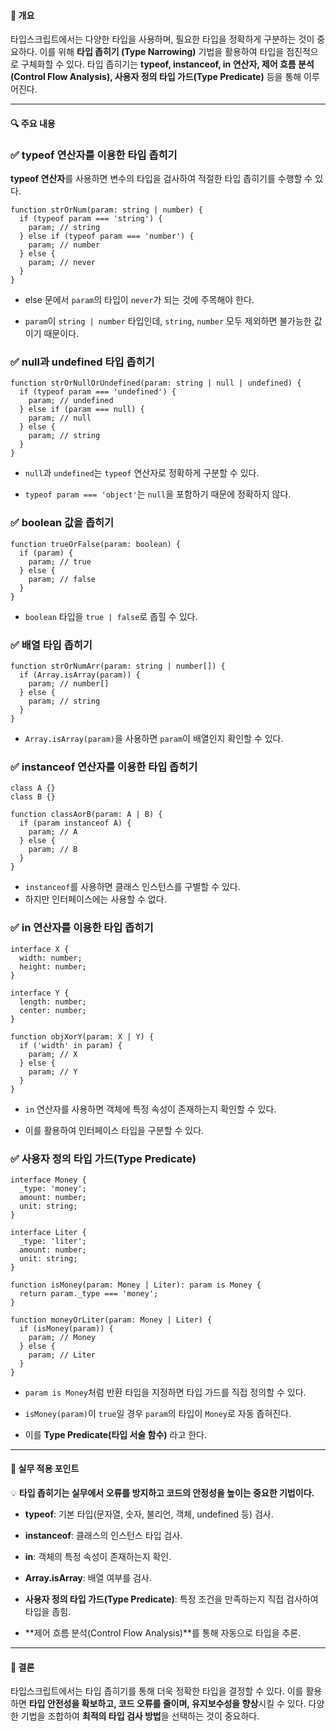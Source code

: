 #### **📌 개요**

타입스크립트에서는 다양한 타입을 사용하며, 필요한 타입을 정확하게 구분하는 것이 중요하다. 이를 위해 **타입 좁히기 (Type Narrowing)** 기법을 활용하여 타입을 점진적으로 구체화할 수 있다. 타입 좁히기는 **typeof, instanceof, in 연산자, 제어 흐름 분석(Control Flow Analysis), 사용자 정의 타입 가드(Type Predicate)** 등을 통해 이루어진다.

---

#### **🔍 주요 내용**

### ✅ typeof 연산자를 이용한 타입 좁히기

**typeof 연산자**를 사용하면 변수의 타입을 검사하여 적절한 타입 좁히기를 수행할 수 있다.

```
function strOrNum(param: string | number) {
  if (typeof param === 'string') {
    param; // string
  } else if (typeof param === 'number') {
    param; // number
  } else {
    param; // never
  }
}
```

- else 문에서 `param`의 타입이 `never`가 되는 것에 주목해야 한다.
    
- `param`이 `string | number` 타입인데, `string`, `number` 모두 제외하면 불가능한 값이기 때문이다.
    

### ✅ null과 undefined 타입 좁히기

```
function strOrNullOrUndefined(param: string | null | undefined) {
  if (typeof param === 'undefined') {
    param; // undefined
  } else if (param === null) {
    param; // null
  } else {
    param; // string
  }
}
```

- `null`과 `undefined`는 `typeof` 연산자로 정확하게 구분할 수 있다.
    
- `typeof param === 'object'`는 `null`을 포함하기 때문에 정확하지 않다.
    

### ✅ boolean 값을 좁히기

```
function trueOrFalse(param: boolean) {
  if (param) {
    param; // true
  } else {
    param; // false
  }
}
```

- `boolean` 타입을 `true | false`로 좁힐 수 있다.
    

### ✅ 배열 타입 좁히기

```
function strOrNumArr(param: string | number[]) {
  if (Array.isArray(param)) {
    param; // number[]
  } else {
    param; // string
  }
}
```

- `Array.isArray(param)`을 사용하면 `param`이 배열인지 확인할 수 있다.
    

### ✅ instanceof 연산자를 이용한 타입 좁히기

```
class A {}
class B {}

function classAorB(param: A | B) {
  if (param instanceof A) {
    param; // A
  } else {
    param; // B
  }
}
```

- `instanceof`를 사용하면 클래스 인스턴스를 구별할 수 있다.
- 하지만 인터페이스에는 사용할 수 없다.
    

### ✅ in 연산자를 이용한 타입 좁히기

```
interface X {
  width: number;
  height: number;
}

interface Y {
  length: number;
  center: number;
}

function objXorY(param: X | Y) {
  if ('width' in param) {
    param; // X
  } else {
    param; // Y
  }
}
```

- `in` 연산자를 사용하면 객체에 특정 속성이 존재하는지 확인할 수 있다.
    
- 이를 활용하여 인터페이스 타입을 구분할 수 있다.
    

### ✅ 사용자 정의 타입 가드(Type Predicate)

```
interface Money {
  _type: 'money';
  amount: number;
  unit: string;
}

interface Liter {
  _type: 'liter';
  amount: number;
  unit: string;
}

function isMoney(param: Money | Liter): param is Money {
  return param._type === 'money';
}

function moneyOrLiter(param: Money | Liter) {
  if (isMoney(param)) {
    param; // Money
  } else {
    param; // Liter
  }
}
```

- `param is Money`처럼 반환 타입을 지정하면 타입 가드를 직접 정의할 수 있다.
    
- `isMoney(param)`이 `true`일 경우 `param`의 타입이 `Money`로 자동 좁혀진다.
    
- 이를 **Type Predicate(타입 서술 함수)** 라고 한다.
    

---

#### **📝 실무 적용 포인트**

💡 **타입 좁히기는 실무에서 오류를 방지하고 코드의 안정성을 높이는 중요한 기법이다.**

- **typeof**: 기본 타입(문자열, 숫자, 불리언, 객체, undefined 등) 검사.
    
- **instanceof**: 클래스의 인스턴스 타입 검사.
    
- **in**: 객체의 특정 속성이 존재하는지 확인.
    
- **Array.isArray**: 배열 여부를 검사.
    
- **사용자 정의 타입 가드(Type Predicate)**: 특정 조건을 만족하는지 직접 검사하여 타입을 좁힘.
    
- **제어 흐름 분석(Control Flow Analysis)**를 통해 자동으로 타입을 추론.
    

---

#### **📌 결론**

타입스크립트에서는 타입 좁히기를 통해 더욱 정확한 타입을 결정할 수 있다. 이를 활용하면 **타입 안전성을 확보하고, 코드 오류를 줄이며, 유지보수성을 향상**시킬 수 있다. 다양한 기법을 조합하여 **최적의 타입 검사 방법**을 선택하는 것이 중요하다.